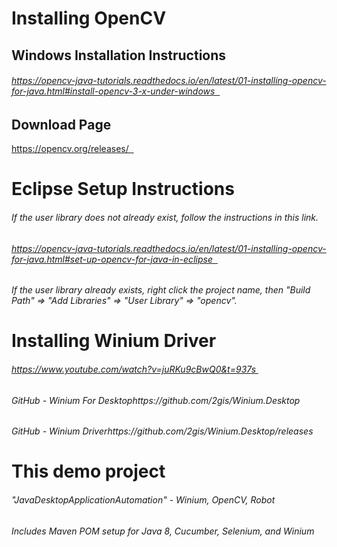 # Installing OpenCV
## Windows Installation Instructions
###### https://opencv-java-tutorials.readthedocs.io/en/latest/01-installing-opencv-for-java.html#install-opencv-3-x-under-windows  

## Download Page
https://opencv.org/releases/  

# Eclipse Setup Instructions
###### If the user library does not already exist, follow the instructions in this link.
###### https://opencv-java-tutorials.readthedocs.io/en/latest/01-installing-opencv-for-java.html#set-up-opencv-for-java-in-eclipse  
###### If the user library already exists, right click the project name, then "Build Path" => "Add Libraries" => "User Library" => "opencv".
  
# Installing Winium Driver
###### https://www.youtube.com/watch?v=juRKu9cBwQ0&t=937s 

###### GitHub - Winium For Desktophttps://github.com/2gis/Winium.Desktop
###### GitHub - Winium Driverhttps://github.com/2gis/Winium.Desktop/releases

# This demo project
###### "JavaDesktopApplicationAutomation" - Winium, OpenCV, Robot
###### Includes Maven POM setup for Java 8, Cucumber, Selenium, and Winium
